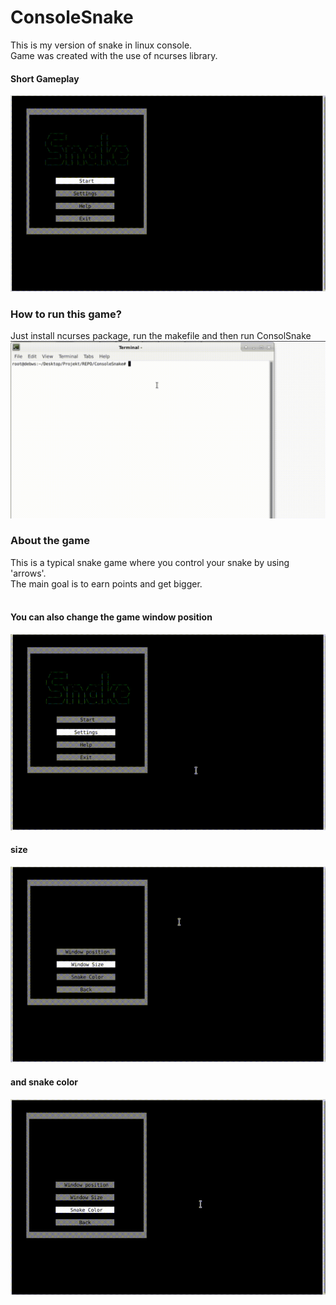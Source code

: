 # ConsoleSnake
This is my version of snake in linux console.<br>
Game was created with the use of ncurses library.
#### Short Gameplay
![](photosToReadme/gameplay.gif)
### How to run this game?
Just install ncurses package, run the makefile and then run ConsolSnake
![](photosToReadme/Install.gif)
### About the game
This is a typical snake game where you control your snake by using 'arrows'.<br>
The main goal is to earn points and get bigger.<br><br>
#### You can also change the game window position<br>
![](photosToReadme/position.gif)
<br>
#### size <br>
![](photosToReadme/size.gif)
<br>
#### and snake color <br>
![](photosToReadme/color.gif)

